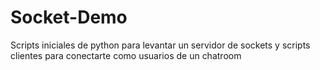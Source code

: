 # Socket-Demo
Scripts iniciales de python para levantar un servidor de sockets y scripts clientes para conectarte como usuarios de un chatroom
